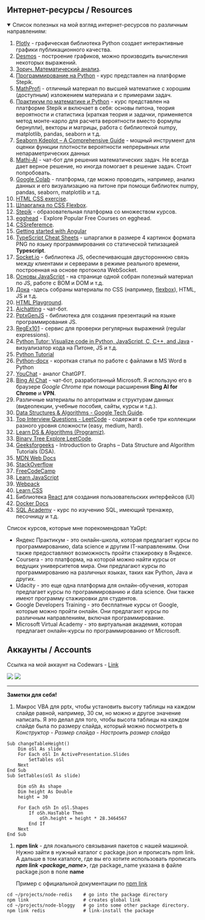 ## Интернет-ресурсы / Resources
<details open>
  <summary>Список полезных на мой взгляд интернет-ресурсов по различным направлениям:</summary>

1. [Plotly](https://plotly.com/python/) - графическая библиотека Python создает интерактивные графики публикационного качества.
1. [Desmos](https://www.desmos.com/?lang=ru) - построение графиков, можно производить вычисления некоторых выражений.
2. [Зорич. Математический анализ](https://matan.math.msu.su/media/uploads/2020/03/V.A.Zorich-Kniga-I-10-izdanie-Corr.pdf).
3. [Программирование на Python](https://stepik.org/course/67/syllabus) - курс представлен на платформе Stepik.
4. [MathProfi](http://www.mathprofi.ru/) - отличный материал по высшей математике с хорошим (доступным) изложением материала и с примерами задач. 
5. [Практикум по математике и Python](https://stepik.org/course/3356/syllabus) - курс представлен на платформе Stepik и включает в себя: основы питона, теория вероятности и статистика (краткая теория и задачки, применяется метод монте-карло для расчета вероятности вместо формулы бернулли), векторы и матрицы, работа с библиотекой numpy, matplotlib, pandas, seaborn и т.д.
6. [Seaborn Kdeplot – A Comprehensive Guide](https://www.geeksforgeeks.org/seaborn-kdeplot-a-comprehensive-guide/) -  мощный инструмент для оценки функции плотности вероятности непрерывных или непараметрических данных
7. [Mathi-AI](https://mathiai.com/) - чат-бот для решения математических задач. Не всегда дает верное решение, но иногда помогает в решение задач. Стоит попробовать.
8. [Google Colab](https://colab.research.google.com/?hl=ru_RU#scrollTo=xwP7dB7rxVgr) - платформа, где можно проводить, например, анализ данных и его визуализацию на питоне при помощи библиотек numpy, pandas, seaborn, matplotlib и т.д.
9. [HTML CSS exercise](https://w3resource.com/html-css-exercise/main-html-css-exercises.php).
10. [Шпаргалка по CSS Flexbox](https://tpverstak.ru/flex-cheatsheet/).
11. [Stepik](https://welcome.stepik.org/ru) - образовательная платформа со множеством курсов.
12. [egghead](https://egghead.io/q?access_state=free) - Explore Popular Free Courses on egghead.
13. [CSSreferemce](https://cssreference.io/).
14. [Getting started with Angular](https://developer.mozilla.org/en-US/docs/Learn/Tools_and_testing/Client-side_JavaScript_frameworks/Angular_getting_started)
15. [TypeScript Cheat Sheets](https://www.typescriptlang.org/cheatsheets) - шпаргалки в размере 4 картинок формата PNG по языку программирования со статической типизацией **Typescript**.
16. [Socket.io](https://socket.io/docs/v4/tutorial/introduction) - библиотека JS, обеспечивающая двустороннюю связь между клиентами и серверами в режиме реального времени, построенная на основе протокола WebSocket.
17. [Основы JavaScript](https://wiki.rakovets.by/web/js/) - на странице одной собран полезный материал по JS, работе с BOM и DOM и т.д.
18. [Дока](https://doka.guide/) -здесь собраны материалы по CSS (например, [flexbox](https://doka.guide/css/flexbox-guide/)), HTML, JS и т.д.
19. [HTML Playground](https://adithsuresh.github.io/html-playground/).
20. [Aichatting](https://www.aichatting.net/) - чат-бот.
1. [PptxGenJS](https://gitbrent.github.io/PptxGenJS/) - библиотека для создания презентаций на языке программирования JS.
1. [RegEx101](https://regex101.com/) - сервис для проверки регулярных выражений (regular expressions).
1. [Python Tutor: Visualize code in Python, JavaScript, C, C++, and Java](https://pythontutor.com/visualize.html#mode=edit) - визуализатор кода на Питоне, JS и т.д.
1. [Python Tutorial](https://www.pythontutorial.net/)
1. [Python-docx](https://tokmakov.msk.ru/blog/item/78) - короткая статья по работе с файлами в MS Word в Python
1. [YouChat](https://you.com/search?q=who+are+you&tbm=youchat&cfr=chat) - аналог ChatGPT. 
1. [Bing AI Сhat](https://www.bing.com/search?q=Bing+AI&showconv=1&FORM=hpcodx) - чат-бот, разработанный Microsoft. Я использую его в браузере *Google Chrome* при помощи расширения **Bing AI for Chrome** и **VPN**.
1. Различные материалы по алгоритмам и структурам данных (видеолекции, учебные пособия, сайты, курсы и т.д.).
1. [Data Structures & Algorithms - Google Tech Guide](https://techdevguide.withgoogle.com/paths/data-structures-and-algorithms/).  
1. [Top Interview Questions - LeetCode](https://leetcode.com/explore/interview/card/top-interview-questions-easy/) - содержат в себе три коллекции разного уровня сложности (easy, medium, hard).
1. [Learn DS & Algorithms (Programiz)](https://www.programiz.com/dsa).
1. [Binary Tree Explore LeetCode](https://leetcode.com/explore/learn/card/data-structure-tree/).
1. [Geeksforgeeks](https://www.geeksforgeeks.org/introduction-to-graphs-data-structure-and-algorithm-tutorials/) - Introduction to Graphs – Data Structure and Algorithm Tutorials (DSA).
1. [MDN Web Docs](https://developer.mozilla.org/)
1. [StackOverflow](https://stackoverflow.com/)
1. [FreeCodeCamp](https://www.freecodecamp.org/)
1. [Learn JavaScript](https://javascript.info/)
1. [Webpack](https://webpack.js.org/) 
1. [Learn CSS](https://web.dev/learn/css/)
1. Библиотека [React](https://ru.reactjs.org/) для создания пользовательских интерфейсов (UI)
1. [Docker Docs](https://docs.docker.com/get-started/overview/)
1. [SQL Academy](https://sql-academy.org/ru) - курс по изучению SQL, имеющий тренажер, песочницу и т.д.

</details>

Список курсов, которые мне порекомендовал YaGpt:
* Яндекс Практикум - это онлайн-школа, которая предлагает курсы по программированию, data science и другим IT-направлениям. Они также предоставляют возможность пройти стажировку в Яндексе.
* Coursera - это платформа, на которой можно найти курсы от ведущих университетов мира. Они предлагают курсы по программированию на различных языках, таких как Python, Java и других.
* Udacity - это еще одна платформа для онлайн-обучения, которая предлагает курсы по программированию и data science. Они также имеют программу стажировки для студентов.
* Google Developers Training - это бесплатные курсы от Google, которые можно пройти онлайн. Они предлагают курсы по различным направлениям, включая программирование.
* Microsoft Virtual Academy - это виртуальная академия, которая предлагает онлайн-курсы по программированию от Microsoft. 

<!-- ## Stats
![GitHub stats](https://github-readme-stats.vercel.app/api?username=InGodWeTrustt&hide=contribs,prs&show_icons=true&theme=yeblu&border_radius=25) -->

## Аккаунты / Accounts
Ссылка на мой аккаунт на Codewars - [Link](https://www.codewars.com/users/InGodWeTrustt)    

![](https://www.codewars.com/users/InGodWeTrustt/badges/large)
![](https://www.codewars.com/users/y4y4/badges/large)

***
**Заметки для себя!**

1. Макрос VBA для pptx, чтобы установить высоту таблицы на каждом слайде равной, например, 30 см, но можно и другое значение написать.
Я это делал для того, чтобы высота таблицы на каждом слайде была по размеру слайда, который можно посмотреть в  *Конструктор* - *Размер слайда* - *Настроить размер слайда*
```vba
Sub changeTableHeight()
    Dim oSl As slide
    For Each oSl In ActivePresentation.Slides
        SetTables oSl
    Next
End Sub
Sub SetTables(oSl As slide)
    
    Dim oSh As shape
    Dim height As Double
    height = 30
    
    For Each oSh In oSl.Shapes
        If oSh.HasTable Then
            oSh.height = height * 28.3464567
        End If
    Next
End Sub
```
1. **npm link** - для локального связывания пакетов с нашей машиной. Нужно зайти в нужный каталог с package.json и прописать npm link. А дальше в том каталоге, где вы его хотите использовать прописать ***npm link <package_name>***, где package_name указана в файле package.json в поле **name**

   Пример с официальной документации по [npm link](https://docs.npmjs.com/cli/v8/commands/npm-link)
```
cd ~/projects/node-redis    # go into the package directory
npm link                    # creates global link
cd ~/projects/node-bloggy   # go into some other package directory.
npm link redis              # link-install the package
